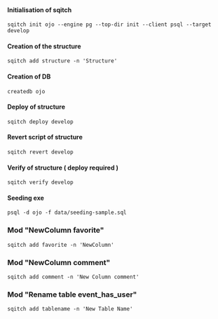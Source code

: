 #### Initialisation of sqitch
```
sqitch init ojo --engine pg --top-dir init --client psql --target develop
```
#### Creation of the structure
```
sqitch add structure -n 'Structure'
```
#### Creation of DB
```
createdb ojo
```
#### Deploy of structure
```
sqitch deploy develop
```
#### Revert script of structure
```
sqitch revert develop
```
#### Verify of structure ( deploy required )
```
sqitch verify develop
```
#### Seeding exe 
```
psql -d ojo -f data/seeding-sample.sql
```
###  Mod "NewColumn favorite"
```
sqitch add favorite -n 'NewColumn'
```
###  Mod "NewColumn comment"
```
sqitch add comment -n 'New Column comment'
```
###  Mod "Rename table event_has_user"
```
sqitch add tablename -n 'New Table Name'
```
